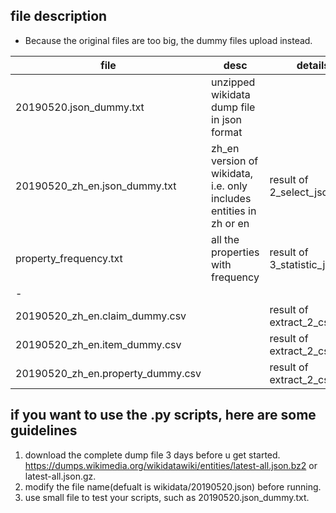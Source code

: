 ## file description
* Because the original files are too big,  the dummy files upload instead.

|file|desc|details|
|----|----|-------|
|20190520.json_dummy.txt|unzipped wikidata dump file in json format|<blank>|
|20190520_zh_en.json_dummy.txt|zh_en version of wikidata, i.e. only includes entities in zh or en|result of 2_select_json.py|
|property_frequency.txt|all the properties with frequency|result of 3_statistic_json.py|
|-|<blank>|<blank>|
|20190520_zh_en.claim_dummy.csv||result of extract_2_csv.py|
|20190520_zh_en.item_dummy.csv||result of extract_2_csv.py|
|20190520_zh_en.property_dummy.csv||result of extract_2_csv.py|

## if you want to use the .py scripts, here are some guidelines
1. download the complete dump file 3 days before u get started. https://dumps.wikimedia.org/wikidatawiki/entities/latest-all.json.bz2 or latest-all.json.gz.
2. modify the file name(defualt is wikidata/20190520.json) before running.
3. use small file to test your scripts, such as 20190520.json_dummy.txt.
